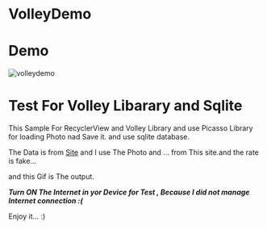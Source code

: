 # VolleyDemo



# Demo


![volleydemo](https://user-images.githubusercontent.com/26750131/36096827-fefd580a-0fc5-11e8-8ad4-5f355b003696.gif)




# Test For Volley Libarary and Sqlite




This Sample For RecyclerView and Volley Library and use Picasso Library for loading Photo nad Save it. and use sqlite database.




The Data is from [Site](https://www.androidhive.info/) and I use The Photo and ... from This site.and the rate is fake...

and this Gif is The output.

***Turn ON The Internet in yor Device for Test , Because I did not manage Internet connection :(***

Enjoy it... :)
